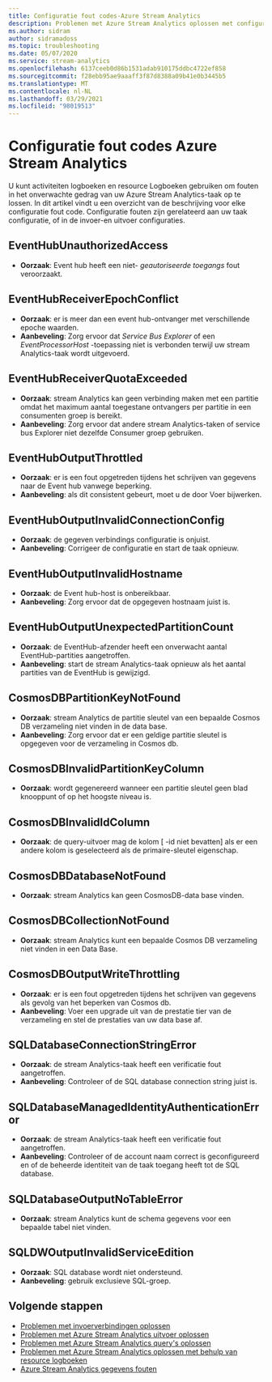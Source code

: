 ```yaml
---
title: Configuratie fout codes-Azure Stream Analytics
description: Problemen met Azure Stream Analytics oplossen met configuratie fout codes.
ms.author: sidram
author: sidramadoss
ms.topic: troubleshooting
ms.date: 05/07/2020
ms.service: stream-analytics
ms.openlocfilehash: 6137ceeb0d86b1531adab910175ddbc4722ef858
ms.sourcegitcommit: f28ebb95ae9aaaff3f87d8388a09b41e0b3445b5
ms.translationtype: MT
ms.contentlocale: nl-NL
ms.lasthandoff: 03/29/2021
ms.locfileid: "98019513"
---
```

# <a name="azure-stream-analytics-configuration-error-codes"></a>Configuratie fout codes Azure Stream Analytics

U kunt activiteiten logboeken en resource Logboeken gebruiken om fouten in het onverwachte gedrag van uw Azure Stream Analytics-taak op te lossen. In dit artikel vindt u een overzicht van de beschrijving voor elke configuratie fout code. Configuratie fouten zijn gerelateerd aan uw taak configuratie, of in de invoer-en uitvoer configuraties.

## <a name="eventhubunauthorizedaccess"></a>EventHubUnauthorizedAccess

* **Oorzaak**: Event hub heeft een niet- *geautoriseerde toegangs* fout veroorzaakt.

## <a name="eventhubreceiverepochconflict"></a>EventHubReceiverEpochConflict

* **Oorzaak**: er is meer dan een event hub-ontvanger met verschillende epoche waarden.
* **Aanbeveling**: Zorg ervoor dat *Service Bus Explorer* of een *EventProcessorHost* -toepassing niet is verbonden terwijl uw stream Analytics-taak wordt uitgevoerd.

## <a name="eventhubreceiverquotaexceeded"></a>EventHubReceiverQuotaExceeded

* **Oorzaak**: stream Analytics kan geen verbinding maken met een partitie omdat het maximum aantal toegestane ontvangers per partitie in een consumenten groep is bereikt.
* **Aanbeveling**: Zorg ervoor dat andere stream Analytics-taken of service bus Explorer niet dezelfde Consumer groep gebruiken.

## <a name="eventhuboutputthrottled"></a>EventHubOutputThrottled

* **Oorzaak**: er is een fout opgetreden tijdens het schrijven van gegevens naar de Event hub vanwege beperking.
* **Aanbeveling**: als dit consistent gebeurt, moet u de door Voer bijwerken.

## <a name="eventhuboutputinvalidconnectionconfig"></a>EventHubOutputInvalidConnectionConfig

* **Oorzaak**: de gegeven verbindings configuratie is onjuist.
* **Aanbeveling**: Corrigeer de configuratie en start de taak opnieuw.

## <a name="eventhuboutputinvalidhostname"></a>EventHubOutputInvalidHostname

* **Oorzaak**: de Event hub-host is onbereikbaar.
* **Aanbeveling**: Zorg ervoor dat de opgegeven hostnaam juist is.

## <a name="eventhuboutputunexpectedpartitioncount"></a>EventHubOutputUnexpectedPartitionCount

* **Oorzaak**: de EventHub-afzender heeft een onverwacht aantal EventHub-partities aangetroffen.
* **Aanbeveling**: start de stream Analytics-taak opnieuw als het aantal partities van de EventHub is gewijzigd.

## <a name="cosmosdbpartitionkeynotfound"></a>CosmosDBPartitionKeyNotFound

* **Oorzaak**: stream Analytics de partitie sleutel van een bepaalde Cosmos DB verzameling niet vinden in de data base.
* **Aanbeveling**: Zorg ervoor dat er een geldige partitie sleutel is opgegeven voor de verzameling in Cosmos db.

## <a name="cosmosdbinvalidpartitionkeycolumn"></a>CosmosDBInvalidPartitionKeyColumn

* **Oorzaak**: wordt gegenereerd wanneer een partitie sleutel geen blad knooppunt of op het hoogste niveau is.

## <a name="cosmosdbinvalididcolumn"></a>CosmosDBInvalidIdColumn

* **Oorzaak**: de query-uitvoer mag de kolom \[ -id niet bevatten] als er een andere kolom is geselecteerd als de primaire-sleutel eigenschap.

## <a name="cosmosdbdatabasenotfound"></a>CosmosDBDatabaseNotFound

* **Oorzaak**: stream Analytics kan geen CosmosDB-data base vinden.

## <a name="cosmosdbcollectionnotfound"></a>CosmosDBCollectionNotFound

* **Oorzaak**: stream Analytics kunt een bepaalde Cosmos DB verzameling niet vinden in een Data Base.

## <a name="cosmosdboutputwritethrottling"></a>CosmosDBOutputWriteThrottling

* **Oorzaak**: er is een fout opgetreden tijdens het schrijven van gegevens als gevolg van het beperken van Cosmos db.
* **Aanbeveling**: Voer een upgrade uit van de prestatie tier van de verzameling en stel de prestaties van uw data base af.

## <a name="sqldatabaseconnectionstringerror"></a>SQLDatabaseConnectionStringError

* **Oorzaak**: de stream Analytics-taak heeft een verificatie fout aangetroffen.
* **Aanbeveling**: Controleer of de SQL database connection string juist is.

## <a name="sqldatabasemanagedidentityauthenticationerror"></a>SQLDatabaseManagedIdentityAuthenticationError

* **Oorzaak**: de stream Analytics-taak heeft een verificatie fout aangetroffen. 
* **Aanbeveling**: Controleer of de account naam correct is geconfigureerd en of de beheerde identiteit van de taak toegang heeft tot de SQL database.

## <a name="sqldatabaseoutputnotableerror"></a>SQLDatabaseOutputNoTableError

* **Oorzaak**: stream Analytics kunt de schema gegevens voor een bepaalde tabel niet vinden.

## <a name="sqldwoutputinvalidserviceedition"></a>SQLDWOutputInvalidServiceEdition

* **Oorzaak**: SQL database wordt niet ondersteund.
* **Aanbeveling**: gebruik exclusieve SQL-groep.

## <a name="next-steps"></a>Volgende stappen

* [Problemen met invoerverbindingen oplossen](stream-analytics-troubleshoot-input.md)
* [Problemen met Azure Stream Analytics uitvoer oplossen](stream-analytics-troubleshoot-output.md)
* [Problemen met Azure Stream Analytics query's oplossen](stream-analytics-troubleshoot-query.md)
* [Problemen met Azure Stream Analytics oplossen met behulp van resource logboeken](stream-analytics-job-diagnostic-logs.md)
* [Azure Stream Analytics gegevens fouten](data-errors.md)
